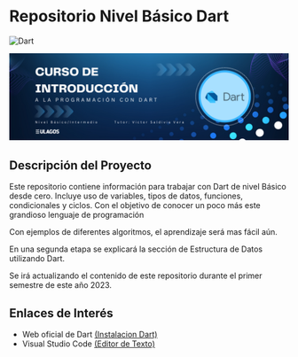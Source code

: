# Repositorio Nivel Básico Dart

![Dart](https://img.shields.io/badge/Dart-%231a7ce5.svg?style=plastic&logo=Dart&logoColor=white)


<img src="./assets/cursodart.png"/>

## Descripción del Proyecto

Este repositorio contiene información para trabajar con Dart de nivel Básico desde cero. 
Incluye uso de variables, tipos de datos, funciones, condicionales y ciclos. 
Con el objetivo de conocer un poco más este grandioso lenguaje de programación

Con ejemplos de diferentes algoritmos, el aprendizaje será mas fácil aún.

En una segunda etapa se explicará la sección de Estructura de Datos utilizando Dart.

Se irá actualizando el contenido de este repositorio durante el primer semestre de este año 2023.

## Enlaces de Interés

- Web oficial de Dart [(Instalacion Dart)][dart]
- Visual Studio Code [(Editor de Texto)][vscode]

[dart]: https://dart.dev/get-dart
[vscode]: https://code.visualstudio.com/download
